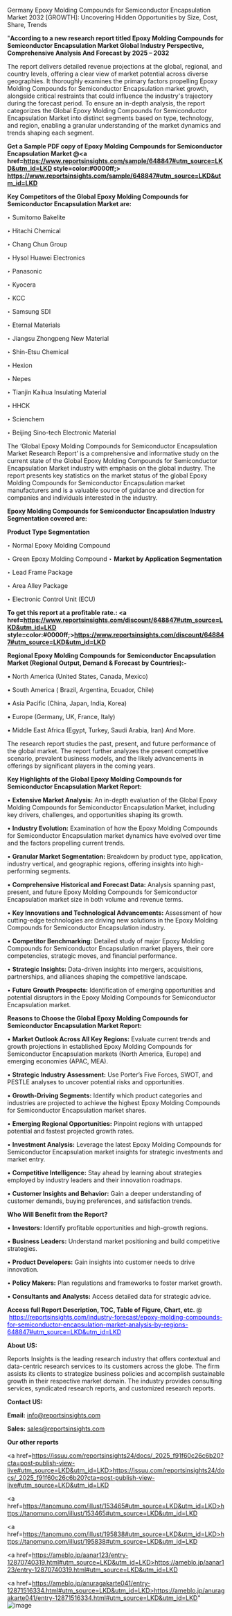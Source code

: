 Germany Epoxy Molding Compounds for Semiconductor Encapsulation Market 2032 [GROWTH]: Uncovering Hidden Opportunities by Size, Cost, Share, Trends

"<strong>According to a new research report titled Epoxy Molding Compounds for Semiconductor Encapsulation Market Global Industry Perspective, Comprehensive Analysis And Forecast by 2025 – 2032</strong>

The report delivers detailed revenue projections at the global, regional, and country levels, offering a clear view of market potential across diverse geographies. It thoroughly examines the primary factors propelling Epoxy Molding Compounds for Semiconductor Encapsulation market growth, alongside critical restraints that could influence the industry's trajectory during the forecast period. To ensure an in-depth analysis, the report categorizes the Global Epoxy Molding Compounds for Semiconductor Encapsulation Market into distinct segments based on type, technology, and region, enabling a granular understanding of the market dynamics and trends shaping each segment.

<strong>Get a Sample PDF copy of Epoxy Molding Compounds for Semiconductor Encapsulation Market </strong><strong>@<a href=https://www.reportsinsights.com/sample/648847#utm_source=LKD&utm_id=LKD style=color:#0000ff;> https://www.reportsinsights.com/sample/648847#utm_source=LKD&utm_id=LKD</a></strong></font>

<strong>Key Competitors of the Global Epoxy Molding Compounds for Semiconductor Encapsulation Market are:</strong>

‣ Sumitomo Bakelite

‣ Hitachi Chemical

‣ Chang Chun Group

‣ Hysol Huawei Electronics

‣ Panasonic

‣ Kyocera

‣ KCC

‣ Samsung SDI

‣ Eternal Materials

‣ Jiangsu Zhongpeng New Material

‣ Shin-Etsu Chemical

‣ Hexion

‣ Nepes

‣ Tianjin Kaihua Insulating Material

‣ HHCK

‣ Scienchem

‣ Beijing Sino-tech Electronic Material

The ‘Global Epoxy Molding Compounds for Semiconductor Encapsulation Market Research Report’ is a comprehensive and informative study on the current state of the Global Epoxy Molding Compounds for Semiconductor Encapsulation Market industry with emphasis on the global industry. The report presents key statistics on the market status of the global Epoxy Molding Compounds for Semiconductor Encapsulation market manufacturers and is a valuable source of guidance and direction for companies and individuals interested in the industry.

<strong>Epoxy Molding Compounds for Semiconductor Encapsulation Industry Segmentation covered are:</strong>

<strong>Product Type Segmentation</strong>

‣ Normal Epoxy Molding Compound

‣ Green Epoxy Molding Compound
‣ 
<strong>Market by Application Segmentation</strong>

‣ Lead Frame Package

‣ Area Alley Package

‣ Electronic Control Unit (ECU)

<strong>To get this report at a profitable rate.: <a href=https://www.reportsinsights.com/discount/648847#utm_source=LKD&utm_id=LKD style=color:#0000ff;>https://www.reportsinsights.com/discount/648847#utm_source=LKD&utm_id=LKD</a></strong></font>

<strong>Regional Epoxy Molding Compounds for Semiconductor Encapsulation Market (Regional Output, Demand &amp; Forecast by Countries):-</strong>

• North America (United States, Canada, Mexico)

• South America ( Brazil, Argentina, Ecuador, Chile)

• Asia Pacific (China, Japan, India, Korea)

• Europe (Germany, UK, France, Italy)

• Middle East Africa (Egypt, Turkey, Saudi Arabia, Iran) And More.

The research report studies the past, present, and future performance of the global market. The report further analyzes the present competitive scenario, prevalent business models, and the likely advancements in offerings by significant players in the coming years.

<strong>Key Highlights of the Global Epoxy Molding Compounds for Semiconductor Encapsulation Market Report:</strong>

• <strong>Extensive Market Analysis:</strong> An in-depth evaluation of the Global Epoxy Molding Compounds for Semiconductor Encapsulation Market, including key drivers, challenges, and opportunities shaping its growth.

• <strong>Industry Evolution:</strong> Examination of how the Epoxy Molding Compounds for Semiconductor Encapsulation market dynamics have evolved over time and the factors propelling current trends.

• <strong>Granular Market Segmentation:</strong> Breakdown by product type, application, industry vertical, and geographic regions, offering insights into high-performing segments.

• <strong>Comprehensive Historical and Forecast Data:</strong> Analysis spanning past, present, and future Epoxy Molding Compounds for Semiconductor Encapsulation market size in both volume and revenue terms.

• <strong>Key Innovations and Technological Advancements:</strong> Assessment of how cutting-edge technologies are driving new solutions in the Epoxy Molding Compounds for Semiconductor Encapsulation industry.

• <strong>Competitor Benchmarking:</strong> Detailed study of major Epoxy Molding Compounds for Semiconductor Encapsulation market players, their core competencies, strategic moves, and financial performance.

• <strong>Strategic Insights:</strong> Data-driven insights into mergers, acquisitions, partnerships, and alliances shaping the competitive landscape.

• <strong>Future Growth Prospects:</strong> Identification of emerging opportunities and potential disruptors in the Epoxy Molding Compounds for Semiconductor Encapsulation market.

<strong>Reasons to Choose the Global Epoxy Molding Compounds for Semiconductor Encapsulation Market Report:</strong>

• <strong>Market Outlook Across All Key Regions:</strong> Evaluate current trends and growth projections in established Epoxy Molding Compounds for Semiconductor Encapsulation markets (North America, Europe) and emerging economies (APAC, MEA).

• <strong>Strategic Industry Assessment:</strong> Use Porter’s Five Forces, SWOT, and PESTLE analyses to uncover potential risks and opportunities.

• <strong>Growth-Driving Segments:</strong> Identify which product categories and industries are projected to achieve the highest Epoxy Molding Compounds for Semiconductor Encapsulation market shares.

• <strong>Emerging Regional Opportunities:</strong> Pinpoint regions with untapped potential and fastest projected growth rates.

• <strong>Investment Analysis:</strong> Leverage the latest Epoxy Molding Compounds for Semiconductor Encapsulation market insights for strategic investments and market entry.

• <strong>Competitive Intelligence:</strong> Stay ahead by learning about strategies employed by industry leaders and their innovation roadmaps.

• <strong>Customer Insights and Behavior:</strong> Gain a deeper understanding of customer demands, buying preferences, and satisfaction trends.

<strong>Who Will Benefit from the Report?</strong>

• <strong>Investors:</strong> Identify profitable opportunities and high-growth regions.

• <strong>Business Leaders:</strong> Understand market positioning and build competitive strategies.

• <strong>Product Developers:</strong> Gain insights into customer needs to drive innovation.

• <strong>Policy Makers:</strong> Plan regulations and frameworks to foster market growth.

• <strong>Consultants and Analysts:</strong> Access detailed data for strategic advice.
</ul>
<strong>Access full Report Description, TOC, Table of Figure, Chart, etc. </strong>@  <a href=https://reportsinsights.com/industry-forecast/epoxy-molding-compounds-for-semiconductor-encapsulation-market-analysis-by-regions-648847#utm_source=LKD&utm_id=LKD style=color:#0000ff;>https://reportsinsights.com/industry-forecast/epoxy-molding-compounds-for-semiconductor-encapsulation-market-analysis-by-regions-648847#utm_source=LKD&utm_id=LKD</a></font>

<strong><strong>About US</strong>:</strong>

Reports Insights is the leading research industry that offers contextual and data-centric research services to its customers across the globe. The firm assists its clients to strategize business policies and accomplish sustainable growth in their respective market domain. The industry provides consulting services, syndicated research reports, and customized research reports.

<strong>Contact US:</strong>

<p class=""""><b>Email:</b> <a href=mailto:info@reportsinsights.com>info@reportsinsights.com</a></p>
<p class=""""><b>Sales:</b> <a href=mailto:sales@reportsinsights.com>sales@reportsinsights.com</a></p>

<strong>Our other reports</strong>

<a href=https://issuu.com/reportsinsights24/docs/_2025_f91f60c26c6b20?cta=post-publish-view-live#utm_source=LKD&utm_id=LKD>https://issuu.com/reportsinsights24/docs/_2025_f91f60c26c6b20?cta=post-publish-view-live#utm_source=LKD&utm_id=LKD</a>

<a href=https://tanomuno.com/illust/153465#utm_source=LKD&utm_id=LKD>https://tanomuno.com/illust/153465#utm_source=LKD&utm_id=LKD</a>

<a href=https://tanomuno.com/illust/195838#utm_source=LKD&utm_id=LKD>https://tanomuno.com/illust/195838#utm_source=LKD&utm_id=LKD</a>

<a href=https://ameblo.jp/aanar123/entry-12870740319.html#utm_source=LKD&utm_id=LKD>https://ameblo.jp/aanar123/entry-12870740319.html#utm_source=LKD&utm_id=LKD</a>

<a href=https://ameblo.jp/anuragakarte041/entry-12871516334.html#utm_source=LKD&utm_id=LKD>https://ameblo.jp/anuragakarte041/entry-12871516334.html#utm_source=LKD&utm_id=LKD</a>"
![image](https://github.com/user-attachments/assets/62867501-7c43-4d9c-a232-af8db488805e)
